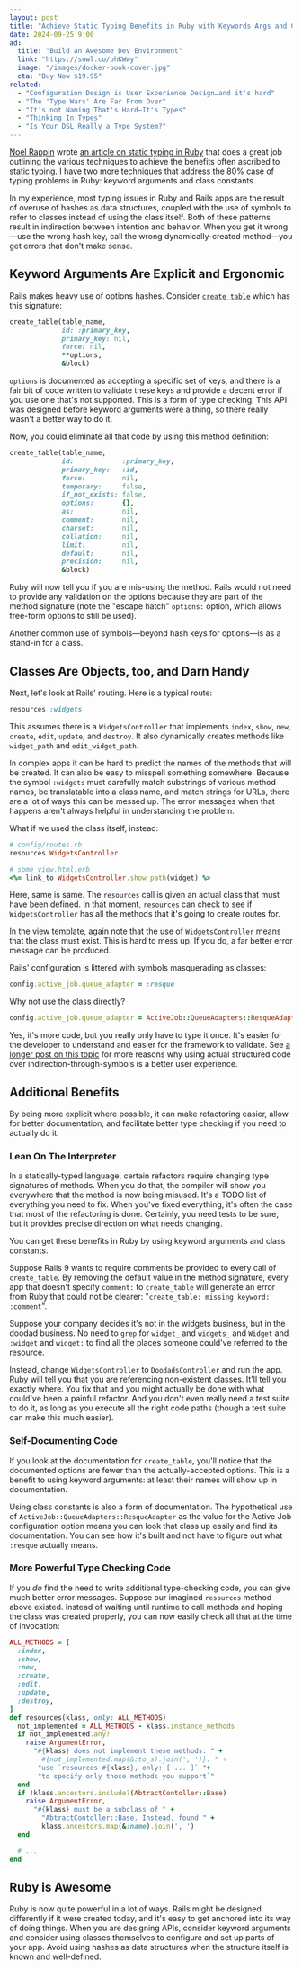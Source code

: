 ```yaml
---
layout: post
title: "Achieve Static Typing Benefits in Ruby with Keywords Args and Class Constants"
date: 2024-09-25 9:00
ad:
  title: "Build an Awesome Dev Environment"
  link: "https://sowl.co/bhKWwy"
  image: "/images/docker-book-cover.jpg"
  cta: "Buy Now $19.95"
related:
  - "Configuration Design is User Experience Design…and it's hard"
  - "The 'Type Wars' Are Far From Over"
  - "It's not Naming That's Hard—It's Types"
  - "Thinking In Types"
  - "Is Your DSL Really a Type System?"
---
```


[Noel Rappin][noel] wrote [an article on static typing in Ruby](https://noelrappin.com/blog/2024/09/how-not-to-use-static-typing-in-ruby/) that does a great job outlining the various techniques to achieve the benefits often ascribed to static typing.  I have two more techniques that address the 80% case of typing problems in Ruby: keyword arguments and class constants.

In my experience, most typing issues in Ruby and Rails apps are the result of overuse of hashes as data structures, coupled with the
use of symbols to refer to classes instead of using the class itself.  Both of these patterns result in indirection between intention and behavior. When you get it wrong—use the wrong hash key, call the wrong dynamically-created method—you get errors that don't make
sense.

[noel]: https://noelrappin.com

<!-- more -->

## Keyword Arguments Are Explicit and Ergonomic

Rails makes heavy use of options hashes. Consider
[`create_table`](https://github.com/rails/rails/blob/a11f0a63673d274c59c69c2688c63ba303b86193/activerecord/lib/active_record/connection_adapters/abstract/schema_statements.rb#L293)
which has this signature:

```ruby
create_table(table_name,
             id: :primary_key,
             primary_key: nil,
             force: nil,
             **options,
             &block)
```

`options` is documented as accepting a specific set of keys, and there is a fair bit of code written to validate these keys and
provide a decent error if you use one that's not supported.  This is a form of type checking.  This API was designed before keyword arguments were a thing, so there really wasn't a better way to do it.

Now, you could eliminate all that code by using this method definition:

```ruby
create_table(table_name,
             id:            :primary_key,
             primary_key:   :id,
             force:         nil,
             temporary:     false,
             if_not_exists: false,
             options:       {},
             as:            nil,
             comment:       nil,
             charset:       nil,
             collation:     nil,
             limit:         nil,
             default:       nil,
             precision:     nil,
             &block)
```

Ruby will now tell you if you are mis-using the method.  Rails would not need to provide any validation on the options because they
are part of the method signature (note the "escape hatch" `options:` option, which allows free-form options to still be used).

Another common use of symbols—beyond hash keys for options—is as a stand-in for a class.

## Classes Are Objects, too, and Darn Handy

Next, let's look at Rails' routing.  Here is a typical route:

```ruby
resources :widgets
```

This assumes there is a `WidgetsController` that implements `index`, `show`, `new`, `create`, `edit`, `update`, and `destroy`.  It
also dynamically creates methods like `widget_path` and `edit_widget_path`.

In complex apps it can be hard to predict the names of the methods that will be created.  It can also be easy to misspell something somewhere.  Because the symbol `:widgets` must carefully match substrings of various method names, be translatable into a class name, and match strings for URLs, there are a lot of ways this can be messed up.  The error messages when that happens aren't always helpful in understanding the problem.

What if we used the class itself, instead:

```ruby
# config/routes.rb
resources WidgetsController

# some_view.html.erb
<%= link_to WidgetsController.show_path(widget) %>
```

Here, same is same.  The `resources` call is given an actual class that must have been defined.  In that moment, `resources` can check
to see if `WidgetsController` has all the methods that it's going to create routes for.

In the view template, again note that the use of `WidgetsController` means that the class must exist.  This is hard to mess up. If you do, a far better error message can be produced.

Rails' configuration is littered with symbols masquerading as classes:

```ruby
config.active_job.queue_adapter = :resque
```

Why not use the class directly?

```ruby
config.active_job.queue_adapter = ActiveJob::QueueAdapters::ResqueAdapter
```

Yes, it's more code, but you really only have to type it once. It's easier for the developer to understand and easier for the framework to validate. See [a longer post on this topic](https://naildrivin5.com/blog/2016/12/06/configuration-is-user-experience.html) for more reasons why using actual structured code over indirection-through-symbols is a better user experience.

## Additional Benefits

By being more explicit where possible, it can make refactoring easier, allow for better documentation, and facilitate better type
checking if you need to actually do it.

### Lean On The Interpreter

<div data-ad></div>

In a statically-typed language, certain refactors require changing type signatures of methods.  When you do that, the compiler will
show you everywhere that the method is now being misused.  It's a TODO list of everything you need to fix.  When you've fixed
everything, it's often the case that most of the refactoring is done.  Certainly, you need tests to be sure, but it provides precise direction on what needs changing.

You can get these benefits in Ruby by using keyword arguments and class constants.

Suppose Rails 9 wants to require comments be provided to every call of `create_table`.  By removing the default value in the method
signature, every app that doesn't specify `comment:` to `create_table` will generate an error from Ruby that could not be
clearer: "`create_table: missing keyword: :comment`".

Suppose your company decides it's not in the widgets business, but in the doodad business.  No need to `grep` for `widget_` and
`widgets_` and `Widget` and `:widget` and `widget:` to find all the places someone could've referred to the resource.

Instead, change `WidgetsController` to `DoodadsController` and run the app.  Ruby will tell you that you are referencing non-existent classes.  It'll tell you exactly where.  You fix that and you might actually be done with what could've been a painful refactor.  And you don't even really need a test suite to do it, as long as you execute all the right code paths (though a test suite can make this much easier).

### Self-Documenting Code

If you look at the documentation for `create_table`, you'll notice that the documented options are fewer than the actually-accepted
options.  This is a benefit to using keyword arguments: at least their names will show up in documentation.

Using class constants is also a form of documentation.  The hypothetical use of `ActiveJob::QueueAdapters::ResqueAdapter` as the value
for the Active Job configuration option means you can look that class up easily and find its documentation. You can see how it's built
and not have to figure out what `:resque` actually means.

### More Powerful Type Checking Code

If you *do* find the need to write additional type-checking code, you can give much better error messages.  Suppose our imagined `resources` method above existed.  Instead of waiting until runtime to call methods and hoping the class was created properly, you can now easily check all that at the time of invocation:

```ruby
ALL_METHODS = [
  :index,
  :show,
  :new,
  :create,
  :edit,
  :update,
  :destroy,
]
def resources(klass, only: ALL_METHODS)
  not_implemented = ALL_METHODS - klass.instance_methods
  if not_implemented.any?
    raise ArgumentError,
      "#{klass} does not implement these methods: " + 
        #{not_implemented.map(&:to_s).join(', ')}. " +
       "use `resources #{klass}, only: [ ... ]` "+
       "to specify only those methods you support`"
  end
  if !klass.ancestors.include?(AbtractContoller::Base)
    raise ArgumentError,
      "#{klass} must be a subclass of " + 
        "AbtractContoller::Base. Instead, found " + 
        klass.ancestors.map(&:name).join(', ')
  end

  # ...
end
```

## Ruby is Awesome

Ruby is now quite powerful in a lot of ways.  Rails might be designed differently if it were created today, and it's easy to get
anchored into its way of doing things.  When you are designing APIs, consider keyword arguments and consider using classes themselves
to configure and set up parts of your app.  Avoid using hashes as data structures when the structure itself is known and well-defined.
